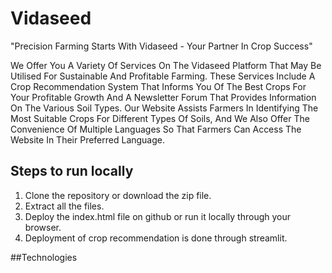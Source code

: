# Vidaseed 
"Precision Farming Starts With Vidaseed - Your Partner In Crop Success"

We Offer You A Variety Of Services On The Vidaseed Platform That May Be Utilised For Sustainable And Profitable Farming. These Services Include A Crop Recommendation System That Informs You Of The Best Crops For Your Profitable Growth And A Newsletter Forum That Provides Information On The Various Soil Types. Our Website Assists Farmers In Identifying The Most Suitable Crops For Different Types Of Soils, And We Also Offer The Convenience Of Multiple Languages So That Farmers Can Access The Website In Their Preferred Language.

## Steps to run locally
1. Clone the repository or download the zip file.
2. Extract all the files.
3. Deploy the index.html file on github or run it locally through your browser.
4. Deployment of crop recommendation is done through streamlit.

##Technologies

